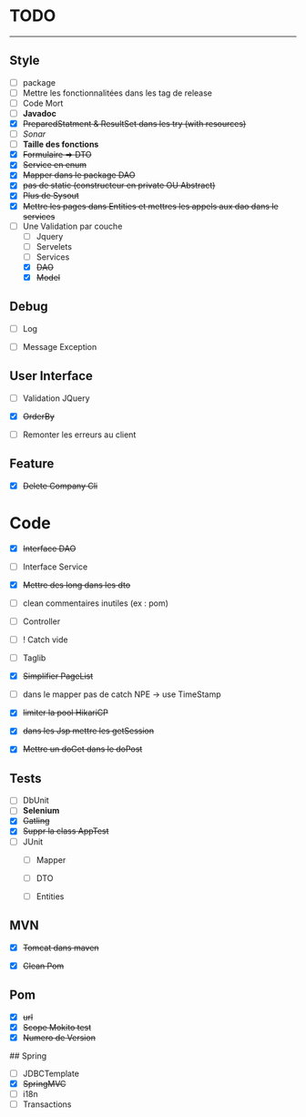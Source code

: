# **TODO**

---

## Style
* [ ] package
* [ ] Mettre les fonctionnalitées dans les tag de release
* [ ] Code Mort
* [ ] **Javadoc**
* [x] ~~PreparedStatment & ResultSet dans les try (with resources)~~
* [ ] *Sonar*
* [ ] **Taille des fonctions**
* [x] ~~Formulaire => DTO~~
* [x] ~~Service en enum~~
* [x] ~~Mapper dans le package DAO~~
* [x] ~~pas de static (constructeur en private OU Abstract)~~
* [x] ~~Plus de Sysout~~
* [x] ~~Mettre les pages dans Entities et mettres les appels aux dao dans le services~~
* [ ] Une Validation par couche
    * [ ] Jquery
    * [ ] Servelets
    * [ ] Services
    * [x] ~~DAO~~
    * [x] ~~Model~~

## Debug
* [ ] Log
* [ ] Message Exception


## User Interface
* [ ] Validation JQuery
* [x] ~~OrderBy~~
* [ ] Remonter les erreurs au client


## Feature
* [x] ~~Delete Company Cli~~


# Code
* [x] ~~Interface DAO~~
* [ ] Interface Service
* [x] ~~Mettre des long dans les dto~~
* [ ] clean commentaires inutiles (ex : pom)
* [ ] Controller
* [ ] ! Catch vide
* [ ] Taglib
* [x] ~~Simplifier PageList~~
* [ ] dans le mapper pas de catch NPE -> use TimeStamp
* [x] ~~limiter la pool HikariCP~~
* [x] ~~dans les Jsp mettre les getSession~~
* [x] ~~Mettre un doGet dans le doPost~~


## Tests
* [ ] DbUnit
* [ ] **Selenium**
* [x] ~~Gatling~~
* [x] ~~Suppr la class AppTest~~
* [ ] JUnit
    * [ ] Mapper
    * [ ] DTO
    * [ ] Entities


## MVN
* [x] ~~Tomcat dans maven~~
* [x] ~~Clean Pom~~


## Pom
 * [x] ~~url~~
 * [x] ~~Scope Mokito test~~
 * [x] ~~Numero de Version~~

## Spring
* [ ] JDBCTemplate
* [x] ~~SpringMVC~~
* [ ] i18n
* [ ] Transactions
